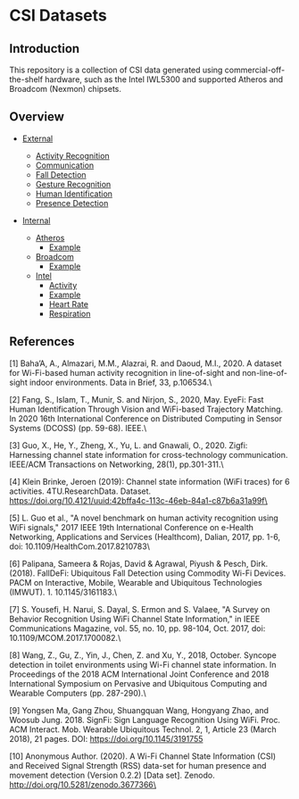 # CSI Datasets

## Introduction

This repository is a collection of CSI data generated using commercial-off-the-shelf hardware, such as the Intel IWL5300 and supported Atheros and Broadcom (Nexmon) chipsets.

## Overview

- [External](https://github.com/Gi-z/CSI-Data/tree/main/External)
  - [Activity Recognition](https://github.com/Gi-z/CSI-Data/tree/main/External/Activity%20Recognition)
  - [Communication](https://github.com/Gi-z/CSI-Data/tree/main/External/Communication)
  - [Fall Detection](https://github.com/Gi-z/CSI-Data/tree/main/External/Fall%20Detection)
  - [Gesture Recognition](https://github.com/Gi-z/CSI-Data/tree/main/External/Gesture%20Recognition)
  - [Human Identification](https://github.com/Gi-z/CSI-Data/tree/main/External/Human%20Identification)
  - [Presence Detection](https://github.com/Gi-z/CSI-Data/tree/main/External/Presence%20Detection)

- [Internal](https://github.com/Gi-z/CSI-Data/tree/main/Internal)
  - [Atheros](https://github.com/Gi-z/CSI-Data/tree/main/Internal/Atheros)
    - [Example](https://github.com/Gi-z/CSI-Data/tree/main/Internal/Atheros/Example)
  - [Broadcom](https://github.com/Gi-z/CSI-Data/tree/main/Internal/Broadcom)
    - [Example](https://github.com/Gi-z/CSI-Data/tree/main/Internal/Broadcom/Example)
  - [Intel](https://github.com/Gi-z/CSI-Data/tree/main/Internal/Intel)
    - [Activity](https://github.com/Gi-z/CSI-Data/tree/main/Internal/Intel/Example)
    - [Example](https://github.com/Gi-z/CSI-Data/tree/main/Internal/Intel/Example)
    - [Heart Rate](https://github.com/Gi-z/CSI-Data/tree/main/Internal/Intel/Example)
    - [Respiration](https://github.com/Gi-z/CSI-Data/tree/main/Internal/Intel/Example)

## References

[1] Baha’A, A., Almazari, M.M., Alazrai, R. and Daoud, M.I., 2020. A dataset for Wi-Fi-based human activity recognition in line-of-sight and non-line-of-sight indoor environments. Data in Brief, 33, p.106534.\

[2] Fang, S., Islam, T., Munir, S. and Nirjon, S., 2020, May. EyeFi: Fast Human Identification Through Vision and WiFi-based Trajectory Matching. In 2020 16th International Conference on Distributed Computing in Sensor Systems (DCOSS) (pp. 59-68). IEEE.\

[3] Guo, X., He, Y., Zheng, X., Yu, L. and Gnawali, O., 2020. Zigfi: Harnessing channel state information for cross-technology communication. IEEE/ACM Transactions on Networking, 28(1), pp.301-311.\

[4] Klein Brinke, Jeroen (2019): Channel state information (WiFi traces) for 6 activities. 4TU.ResearchData. Dataset. https://doi.org/10.4121/uuid:42bffa4c-113c-46eb-84a1-c87b6a31a99f\

[5] L. Guo et al., "A novel benchmark on human activity recognition using WiFi signals," 2017 IEEE 19th International Conference on e-Health Networking, Applications and Services (Healthcom), Dalian, 2017, pp. 1-6, doi: 10.1109/HealthCom.2017.8210783\

[6] Palipana, Sameera & Rojas, David & Agrawal, Piyush & Pesch, Dirk. (2018). FallDeFi: Ubiquitous Fall Detection using Commodity Wi-Fi Devices. PACM on Interactive, Mobile, Wearable and Ubiquitous Technologies (IMWUT). 1. 10.1145/3161183.\

[7] S. Yousefi, H. Narui, S. Dayal, S. Ermon and S. Valaee, "A Survey on Behavior Recognition Using WiFi Channel State Information," in IEEE Communications Magazine, vol. 55, no. 10, pp. 98-104, Oct. 2017, doi: 10.1109/MCOM.2017.1700082.\

[8] Wang, Z., Gu, Z., Yin, J., Chen, Z. and Xu, Y., 2018, October. Syncope detection in toilet environments using Wi-Fi channel state information. In Proceedings of the 2018 ACM International Joint Conference and 2018 International Symposium on Pervasive and Ubiquitous Computing and Wearable Computers (pp. 287-290).\

[9] Yongsen Ma, Gang Zhou, Shuangquan Wang, Hongyang Zhao, and Woosub Jung. 2018. SignFi: Sign Language Recognition Using WiFi. Proc. ACM Interact. Mob. Wearable Ubiquitous Technol. 2, 1, Article 23 (March 2018), 21 pages. DOI: https://doi.org/10.1145/3191755

[10] Anonymous Author. (2020). A Wi-Fi Channel State Information (CSI) and Received Signal Strength (RSS) data-set for human presence and movement detection (Version 0.2.2) [Data set]. Zenodo. http://doi.org/10.5281/zenodo.3677366\

<!-- **Name**:
**Author(s)**:
**Description**:
**Overview**: 
**Direct Link**: 
**Publication**: 
**Citation**:  -->